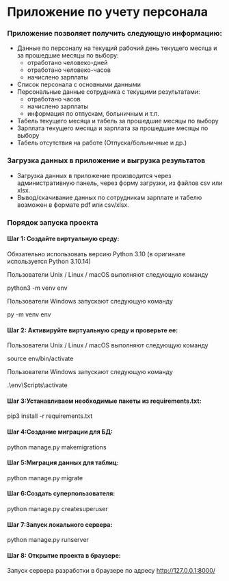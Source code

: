# Приложение по учету персонала

### Приложение позволяет получить следующую информацию:
  
- Данные по персоналу на текущий рабочий день текущего месяца и за прошедшие месяцы по выбору:
    - отработано человеко-дней
    - отработано человеко-часов
    - начислено зарплаты
- Список персонала с основными данными  
- Персональные данные сотрудника с текущими результатами:
    - отработано часов
    - начислено зарплаты
    - информация по отпускам, больничным и т.п.
- Табель текущего месяца и табель за прошедшие месяцы по выбору  
- Зарплата текущего месяца и зарплата за прошедшие месяцы по выбору  
- Табель отсутствия на работе (Отпуска/больничные и др.)  

### Загрузка данных в приложение и выгрузка результатов

 - Загрузка данных в приложение производится через административную панель, через форму загрузки, из файлов csv или xlsx.
 - Вывод/скачивание данных по сотрудникам зарплате и табелю возможен в формате pdf или csv/xlsx.

### Порядок запуска проекта

#### Шаг 1: Создайте виртуальную среду:

Обязательно использовать версию Python 3.10 (в оригинале используется Python 3.10.14)

Пользователи Unix / Linux / macOS выполняют следующую команду

python3 -m venv env

Пользователи Windows запускают следующую команду

py -m venv env

#### Шаг 2: Активируйте виртуальную среду и проверьте ее:

Пользователи Unix / Linux / macOS выполняют следующую команду

source env/bin/activate

Пользователи Windows запускают следующую команду

.\env\Scripts\activate

#### Шаг 3:Устанавливаем необходимые пакеты из requirements.txt:

pip3 install -r requirements.txt

#### Шаг 4:Создание миграции для БД:

python manage.py makemigrations

#### Шаг 5:Миграция данных для таблиц:

python manage.py migrate

#### Шаг 6:Создать суперпользователя:

python manage.py createsuperuser

#### Шаг 7:Запуск локального сервера:

python manage.py runserver

#### Шаг 8: Открытие проекта в браузере:

Запуск сервера разработки в браузере по адресу http://127.0.0.1:8000/




